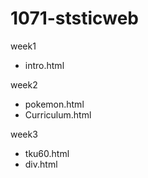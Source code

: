# 1071-ststicweb

week1
* intro.html

week2
* pokemon.html
* Curriculum.html

week3
* tku60.html
* div.html
